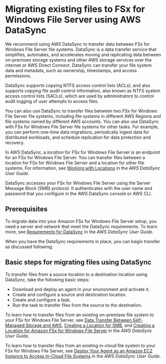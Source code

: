 # Migrating existing files to FSx for Windows File Server using AWS DataSync<a name="migrate-files-to-fsx-datasync"></a>

We recommend using AWS DataSync to transfer data between FSx for Windows File Server file systems\. DataSync is a data transfer service that simplifies, automates, and accelerates moving and replicating data between on\-premises storage systems and other AWS storage services over the internet or AWS Direct Connect\. DataSync can transfer your file system data and metadata, such as ownership, timestamps, and access permissions\.

DataSync supports copying NTFS access control lists \(ACLs\), and also supports copying file audit control information, also known as NTFS system access control lists \(SACLs\), which are used by administrators to control audit logging of user attempts to access files\.

You can also use DataSync to transfer files between two FSx for Windows File Server file systems, including file systems in different AWS Regions and file systems owned by different AWS accounts\. You can also use DataSync with FSx for Windows File Server file systems for other tasks\. For example, you can perform one\-time data migrations, periodically ingest data for distributed workloads, and schedule replication for data protection and recovery\.

In AWS DataSync, a *location* for FSx for Windows File Server is an endpoint for an FSx for Windows File Server\. You can transfer files between a location for FSx for Windows File Server and a location for other file systems\. For information, see [Working with Locations](https://docs.aws.amazon.com/datasync/latest/userguide/working-with-locations.html) in the *AWS DataSync User Guide*\.

DataSync accesses your FSx for Windows File Server using the Server Message Block \(SMB\) protocol\. It authenticates with the user name and password that you configure in the AWS DataSync console or AWS CLI\.

## Prerequisites<a name="migrate-data-sync-prereq"></a>

To migrate data into your Amazon FSx for Windows File Server setup, you need a server and network that meet the DataSync requirements\. To learn more, see [Requirements for DataSync](https://docs.aws.amazon.com/datasync/latest/userguide/requirements.html) in the *AWS DataSync User Guide*\.

When you have the DataSync requirements in place, you can begin transfer as discussed following\.

## Basic steps for migrating files using DataSync<a name="migrate-data-sync-basic-steps"></a>

To transfer files from a source location to a destination location using DataSync, take the following basic steps:
+ Download and deploy an agent in your environment and activate it\.
+ Create and configure a source and destination location\.
+ Create and configure a task\.
+ Run the task to transfer files from the source to the destination\.

To learn how to transfer files from an existing on\-premises file system to your FSx for Windows File Server, see [Data Transfer Between Self\-Managed Storage and AWS](https://docs.aws.amazon.com/datasync/latest/userguide/how-datasync-works.html#onprem-aws), [Creating a Location for SMB](https://docs.aws.amazon.com/datasync/latest/userguide/create-smb-location.html), and [Creating a Location for Amazon FSx for Windows File Server](https://docs.aws.amazon.com/datasync/latest/userguide/create-fsx-location.html) in the *AWS DataSync User Guide*\.

To learn how to transfer files from an existing in\-cloud file system to your FSx for Windows File Server, see [Deploy Your Agent as an Amazon EC2 Instance to Access In\-Cloud File Systems](https://docs.aws.amazon.com/datasync/latest/userguide/deploy-agents.html#ec2-deploy-agent) in the *AWS DataSync User Guide*\.  